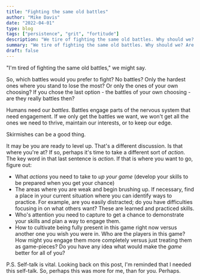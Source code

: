 ```yaml
---
title: "Fighting the same old battles"
author: "Mike Davis"
date: "2022-04-01"
type: blog
tags: ["persistence", "grit", "fortitude"]
description: "We tire of fighting the same old battles. Why should we? Are there reasons for summoning our will to continue?"
summary: "We tire of fighting the same old battles. Why should we? Are there reasons for summoning our will to continue?"
draft: false
---
```

"I'm tired of fighting the same old battles," we might say. 

So, which battles would you prefer to fight? No battles? Only the hardest ones where you stand to lose the most? Or only the ones of your own choosing? If you chose the last option - the battles of your own choosing - are they really battles then? 

Humans need our *battles*. Battles engage parts of the nervous system that need engagement. If we only get the battles we want, we won't get all the ones we need to thrive, maintain our interests, or to keep our edge.

Skirmishes can be a good thing. 

It may be you are ready to level up. That's a different discussion. Is that where you're at? If so, perhaps it's time to take a different sort of *action*. The key word in that last sentence is *action*. If that is where you want to go, figure out:
* What *actions* you need to take to *up your game* (develop your skills to be prepared when you get your chance)
* The areas where you are weak and begin brushing up. If necessary, find a place in your current situation where you can identify ways to practice. For example, are you easily distracted; do you have difficulties focusing in on what others want? These are learned and practiced skills. 
* Who's attention you need to capture to get a chance to demonstrate your skills and plan a way to engage them. 
* How to cultivate being fully present in this game right now versus another one you wish you were in. Who are the players in this game? How might you engage them more completely versus just treating them as game-pieces? Do you have any idea what would make the *game* better for all of you?

P.S. Self-talk is vital. Looking back on this post, I'm reminded that I needed this self-talk. So, perhaps this was more for me, than for you. Perhaps. 
